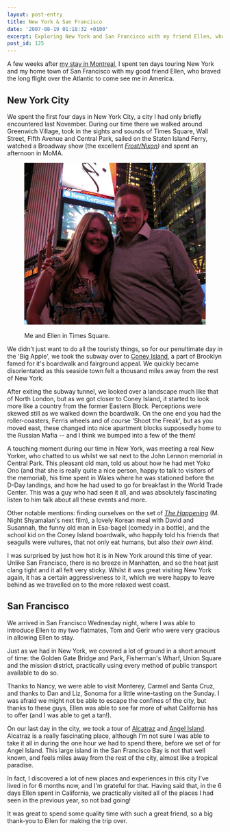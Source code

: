 ```yaml
---
layout: post-entry
title: New York & San Francisco
date: '2007-08-19 01:18:32 +0100'
excerpt: Exploring New York and San Francisco with my friend Ellen, who braved the long flight over the Atlantic to come and visit me in America.
post_id: 125
---
```

A few weeks after [my stay in Montreal][1], I spent ten days touring New York and my home town of San Francisco with my good friend Ellen, who braved the long flight over the Atlantic to come see me in America.

## New York City
We spent the first four days in New York City, a city I had only briefly encountered last November. During our time there we walked around Greenwich Village, took in the sights and sounds of Times Square, Wall Street, Fifth Avenue and Central Park, sailed on the Staten Island Ferry, watched a Broadway show (the excellent <cite>[Frost/Nixon][2])</cite> and spent an afternoon in MoMA.

<figure>
    <img src="/assets/images/2007/08/timessquare.jpg" alt=""/>
    <figcaption>
        <p>Me and Ellen in Times Square.</p>
    </figcaption>
</figure>

We didn't just want to do all the touristy things, so for our penultimate day in the 'Big Apple', we took the subway over to [Coney Island][3], a part of Brooklyn famed for it's boardwalk and fairground appeal. We quickly became disorientated as this seaside town felt a thousand miles away from the rest of New York.

After exiting the subway tunnel, we looked over a landscape much like that of North London, but as we got closer to Coney Island, it started to look more like a country from the former Eastern Block. Perceptions were skewed still as we walked down the boardwalk. On the one end you had the roller-coasters, Ferris wheels and of course 'Shoot the Freak', but as you moved east, these changed into nice apartment blocks supposedly home to the Russian Mafia -- and I think we bumped into a few of the them!

A touching moment during our time in New York, was meeting a real New Yorker, who chatted to us whilst we sat next to the John Lennon memorial in Central Park. This pleasant old man, told us about how he had met Yoko Ono (and that she is really quite a nice person, happy to talk to visitors of the memorial), his time spent in Wales where he was stationed before the D-Day landings, and how he had used to go for breakfast in the World Trade Center. This was a guy who had seen it all, and was absolutely fascinating listen to him talk about all these events and more.

Other notable mentions: finding ourselves on the set of <cite>[The Happening][4]</cite> (M. Night Shyamalan's next film), a lovely Korean meal with David and Susannah, the funny old man in Esa-bagel (comedy in a bottle), and the school kid on the Coney Island boardwalk, who happily told his friends that seagulls were vultures, that not only eat humans, but also *their own kind*.

I was surprised by just how hot it is in New York around this time of year. Unlike San Francisco, there is no breeze in Manhatten, and so the heat just clang tight and it all felt very sticky. Whilst it was great visiting New York again, it has a certain aggressiveness to it, which we were happy to leave behind as we travelled on to the more relaxed west coast.

## San Francisco
We arrived in San Francisco Wednesday night, where I was able to introduce Ellen to my two flatmates, Tom and Gerir who were very gracious in allowing Ellen to stay.

Just as we had in New York, we covered a lot of ground in a short amount of time: the Golden Gate Bridge and Park, Fisherman's Wharf, Union Square and the mission district, practically using every method of public transport available to do so.

Thanks to Nancy, we were able to visit Monterey, Carmel and Santa Cruz, and thanks to Dan and Liz, Sonoma for a little wine-tasting on the Sunday. I was afraid we might not be able to escape the confines of the city, but thanks to these guys, Ellen was able to see far more of what California has to offer (and I was able to get a tan!).

On our last day in the city, we took a tour of [Alcatraz][5] and [Angel Island][6]. Alcatraz is a really fascinating place, although I'm not sure I was able to take it all in during the one hour we had to spend there, before we set of for Angel Island. This large island in the San Francisco Bay is not that well known, and feels miles away from the rest of the city, almost like a tropical paradise.

In fact, I discovered a lot of new places and experiences in this city I've lived in for 6 months now, and I'm grateful for that. Having said that, in the 6 days Ellen spent in California, we practically visited all of the places I had seen in the previous year, so not bad going!

It was great to spend some quality time with such a great friend, so a big thank-you to Ellen for making the trip over.

[1]: /2007/07/montreal/
[2]: http://www.frostnixononbroadway.com/
[3]: http://en.wikipedia.org/wiki/Coney_Island
[4]: http://www.imdb.com/title/tt0949731/
[5]: http://en.wikipedia.org/wiki/Alcatraz
[6]: http://en.wikipedia.org/wiki/Angel_Island%2C_California